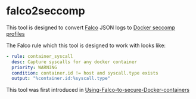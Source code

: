 # falco2seccomp

This tool is designed to convert [Falco](http://www.sysdig.org/falco/) JSON logs to [Docker seccomp profiles](https://github.com/docker/docker/blob/master/docs/security/seccomp.md)

The Falco rule which this tool is designed to work with looks like:

```yaml
- rule: container_syscall
  desc: Capture syscalls for any docker container
  priority: WARNING
  condition: container.id != host and syscall.type exists
  output: "%container.id:%syscall.type"
```

This tool was first introduced in [Using-Falco-to-secure-Docker-containers](https://http206.com/2016/07/01/Using-Falco-to-secure-Docker-containers/)
